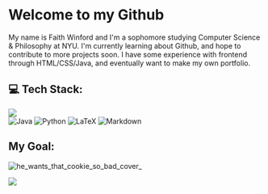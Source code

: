 # Welcome to my Github
My name is Faith Winford and I'm a sophomore studying Computer Science & Philosophy at NYU. I'm currently learning about Github, and hope to contribute to more projects soon. I have some experience with frontend through HTML/CSS/Java, and eventually want to make my own portfolio.
## 💻 Tech Stack:
![](https://github-readme-stats.vercel.app/api/top-langs/?username=fwinford&theme=rose&hide_border=true&include_all_commits=false&count_private=false&layout=compact)<br/>
![Java](https://img.shields.io/badge/java-%23ED8B00.svg?style=for-the-badge&logo=openjdk&logoColor=white) ![Python](https://img.shields.io/badge/python-3670A0?style=for-the-badge&logo=python&logoColor=ffdd54) ![LaTeX](https://img.shields.io/badge/latex-%23008080.svg?style=for-the-badge&logo=latex&logoColor=white) ![Markdown](https://img.shields.io/badge/markdown-%23000000.svg?style=for-the-badge&logo=markdown&logoColor=white) <br>
 ## My Goal:
 <!--Summer 2025 GIF  -->
![he_wants_that_cookie_so_bad_cover_](https://github.com/user-attachments/assets/0c130865-a444-4683-a1f9-c2a3c3fb5f47)
 <!-- Visit Count  -->
[![](https://visitcount.itsvg.in/api?id=fwinford&icon=2&color=10)](https://visitcount.itsvg.in)

